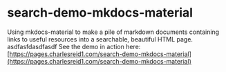 # search-demo-mkdocs-material

Using mkdocs-material to make a pile of markdown documents containing links
to useful resources into a searchable, beautiful HTML page.
asdfasfdasdfasdf
See the demo in action here: [https://pages.charlesreid1.com/search-demo-mkdocs-material](https://pages.charlesreid1.com/search-demo-mkdocs-material)
